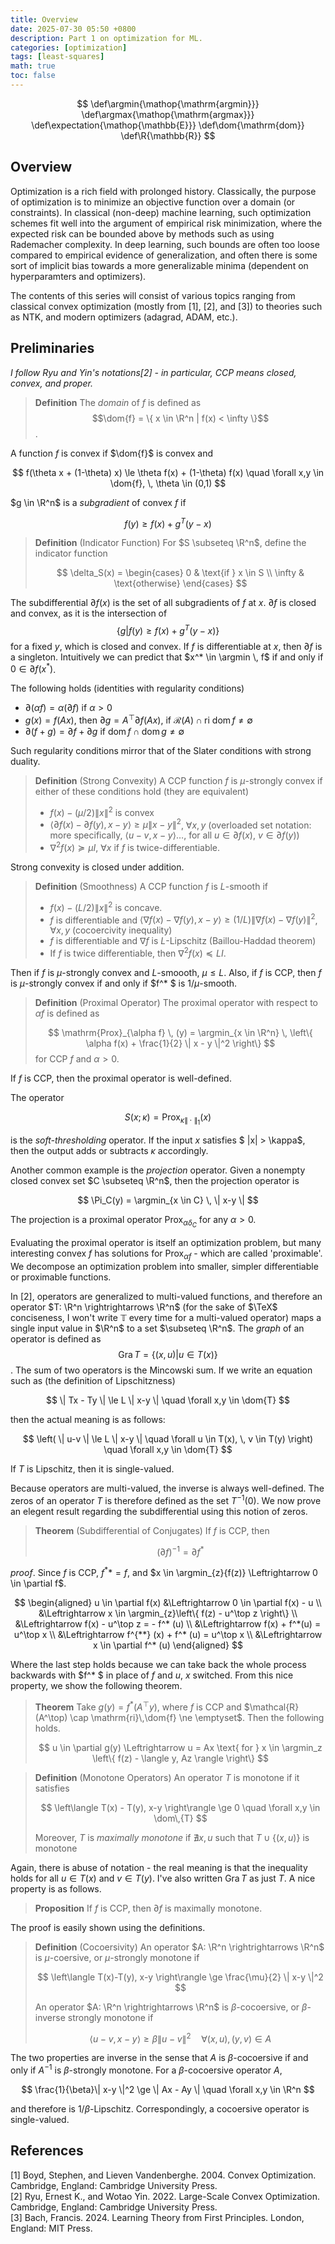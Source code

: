 ```yaml
---
title: Overview
date: 2025-07-30 05:50 +0800
description: Part 1 on optimization for ML. 
categories: [optimization]
tags: [least-squares]
math: true
toc: false
---
```


$$
    \def\argmin{\mathop{\mathrm{argmin}}}
    \def\argmax{\mathop{\mathrm{argmax}}}
    \def\expectation{\mathop{\mathbb{E}}}
    \def\dom{\mathrm{dom}}
    \def\R{\mathbb{R}}
$$

## Overview

Optimization is a rich field with prolonged history. Classically, the purpose of optimization is to minimize an objective function over a domain (or constraints). In classical (non-deep) machine learning, such optimization schemes fit well into the argument of empirical risk minimization, where the expected risk can be bounded above by methods such as using Rademacher complexity. In deep learning, such bounds are often too loose compared to empirical evidence of generalization, and often there is some sort of implicit bias towards a more generalizable minima (dependent on hyperparamters and optimizers). 

The contents of this series will consist of various topics ranging from classical convex optimization (mostly from [1], [2], and [3]) to theories such as NTK, and modern optimizers (adagrad, ADAM, etc.).

## Preliminaries

_I follow Ryu and Yin's notations[2] - in particular, CCP means closed, convex, and proper._

> **Definition** The _domain_ of $f$ is defined as 
> $$\dom{f} = \{ x \in \R^n | f(x) < \infty \}$$.

A function $f$ is convex if $\dom{f}$ is convex and

$$
f(\theta x + (1-\theta) x) \le \theta f(x) + (1-\theta) f(x) \quad \forall x,y \in \dom{f}, \, \theta \in (0,1)
$$


$g \in \R^n$ is a _subgradient_ of convex $f$ if

$$
f(y) \ge f(x) + g^T (y-x)
$$

> **Definition** (Indicator Function) For $S \subseteq \R^n$, define the indicator function
>
> $$
\delta_S(x) = \begin{cases} 0 & \text{if } x \in S \\ \infty & \text{otherwise} \end{cases}
> $$

The subdifferential $\partial f(x)$ is the set of all subgradients of $f$ at $x$. $\partial f$ is closed and convex, as it is the intersection of 
$$\{g | f(y) \ge f(x) + g^T (y-x) \}$$ 
for a fixed $y$, which is closed and convex. If $f$ is differentiable at $x$, then $\partial f$ is a singleton. Intuitively we can predict that $x^* \in \argmin \, f$ if and only if $0 \in \partial f (x^* )$. 

The following holds (identities with regularity conditions)

- $\partial (\alpha f) = \alpha (\partial f)$ if $\alpha > 0$
- $g(x) = f(Ax)$, then $\partial g = A^\top \partial f(Ax)$, if $\mathcal{R}(A) \cap \text{ri dom} \, f \ne \emptyset$
- $\partial (f + g) = \partial f + \partial g$ if $\mathrm{dom} \, f \cap \mathrm{dom} \, g \ne \emptyset$

Such regularity conditions mirror that of the Slater conditions with strong duality. 

> **Definition** (Strong Convexity) A CCP function $f$ is $\mu$-strongly convex if either of these conditions hold (they are equivalent)
> - $f(x) - (\mu/2) \|x\|^2$ is convex
> - $\left\langle \partial f(x) - \partial f(y), x-y \right\rangle \ge \mu \|x-y\|^2$, $\forall x,y$ (overloaded set notation: more specifically, $\langle u-v, x-y \rangle \dots$, for all $u \in \partial f(x)$, $v \in \partial f(y)$)
> - $\nabla^2 f(x) \succeq \mu I$, $\forall x$ if $f$ is twice-differentiable.

Strong convexity is closed under addition.

> **Definition** (Smoothness) A CCP function $f$ is $L$-smooth if
> - $f(x) - (L/2) \|x\|^2$ is concave.
> - $f$ is differentiable and  $\left\langle \nabla f(x) - \nabla f(y), x-y \right\rangle \ge (1/L) \| \nabla f(x) - \nabla f(y) \|^2$, $\forall x,y$ (cocoercivity inequality)
> - $f$ is differentiable and $\nabla f$ is $L$-Lipschitz (Baillou-Haddad theorem)
> - If $f$ is twice differentiable, then $\nabla^2 f(x) \preceq LI$. 

Then if $f$ is $\mu$-strongly convex and $L$-smoooth, $\mu \le L$. Also, if $f$ is CCP, then $f$ is $\mu$-strongly convex if and only if $f^* $ is $1/\mu$-smooth.

> **Definition** (Proximal Operator) The proximal operator with respect to $\alpha f$ is defined as
>
> $$
\mathrm{Prox}_{\alpha f} \, (y) = \argmin_{x \in \R^n} \, \left\{ \alpha f(x) + \frac{1}{2} \| x - y \|^2 \right\}
> $$
> for CCP $f$ and $\alpha > 0$. 

If $f$ is CCP, then the proximal operator is well-defined.

The operator 

$$
S(x;\kappa) = \mathrm{Prox}_{\kappa \| \cdot \|_1}(x)
$$

is the _soft-thresholding_ operator. If the input $x$ satisfies $ \|x\| > \kappa$, then the output adds or subtracts $\kappa$ accordingly. 

Another common example is the _projection_ operator. Given a nonempty closed convex set $C \subseteq \R^n$, then the projection operator is

$$
\Pi_C(y) = \argmin_{x \in C} \, \| x-y \|
$$

The projection is a proximal operator $\mathrm{Prox}_{\alpha \delta_C}$ for any $\alpha > 0$. 

Evaluating the proximal operator is itself an optimization problem, but many interesting convex $f$ has solutions for $\mathrm{Prox}_{\alpha f}$ - which are called 'proximable'. We decompose an optimization problem into smaller, simpler differentiable or proximable functions.

In [2], operators are generalized to multi-valued functions, and therefore an operator $T: \R^n \rightrightarrows \R^n$ (for the sake of $\TeX$ conciseness, I won't write $\mathbb{T}$ every time for a multi-valued operator) maps a single input value in $\R^n$ to a set $\subseteq \R^n$. The _graph_ of an operator is defined as 
$$\mathrm{Gra}\,T = \left\{(x,u) \middle| u \in T(x) \right\}$$
. The sum of two operators is the Mincowski sum. If we write an equation such as (the definition of Lipschitzness)

$$
\| Tx - Ty \| \le L \| x-y \| \quad \forall x,y \in \dom{T}
$$

then the actual meaning is as follows:

$$
\left( \| u-v \| \le L \| x-y \| \quad \forall u \in T(x), \, v \in T(y) \right) \quad \forall x,y \in \dom{T}
$$

If $T$ is Lipschitz, then it is single-valued.

Because operators are multi-valued, the inverse is always well-defined. The zeros of an operator $T$ is therefore defined as the set $T^{-1}(0)$. We now prove an elegent result regarding the subdifferential using this notion of zeros.

> **Theorem** (Subdifferential of Conjugates) If $f$ is CCP, then
>
> $$
(\partial f)^{-1} = \partial f^*
> $$

_proof_. Since $f$ is CCP, $f^** = f$, and $x \in \argmin_{z}{f(z)} \Leftrightarrow 0 \in \partial f$.

$$
\begin{aligned}
u \in \partial f(x) &\Leftrightarrow 0 \in \partial f(x) - u \\
                    &\Leftrightarrow x \in \argmin_{z}\left\{ f(z) - u^\top z \right\} \\
                    &\Leftrightarrow f(x) - u^\top z = - f^* (u) \\
                    &\Leftrightarrow f(x) + f^*(u) = u^\top x \\
                    &\Leftrightarrow f^{**} (x) + f^* (u) = u^\top x \\
                    &\Leftrightarrow x \in \partial f^* (u)
\end{aligned}
$$

Where the last step holds because we can take back the whole process backwards with $f^* $ in place of $f$ and $u$, $x$ switched. From this nice property, we show the following theorem.

> **Theorem** Take $g(y) = f^* (A^\top y)$, where $f$ is CCP and $\mathcal{R}(A^\top) \cap \mathrm{ri}\,\dom{f} \ne \emptyset$. Then the following holds.
>
> $$
u \in \partial g(y) \Leftrightarrow u = Ax \text{ for } x \in \argmin_z \left\{ f(z) - \langle y, Az \rangle \right\}
> $$

> **Definition** (Monotone Operators) An operator $T$ is monotone if it satisfies
>
> $$
\left\langle T(x) - T(y), x-y \right\rangle \ge 0 \quad \forall x,y \in \dom\,{T}
> $$
> 
> Moreover, $T$ is _maximally monotone_ if $\nexists x,u$ such that $T \cup \{ (x,u) \}$ is monotone

Again, there is abuse of notation - the real meaning is that the inequality holds for all $u \in T(x)$ and $v \in T(y)$. I've also written $\mathrm{Gra}\,T$ as just $T$. A nice property is as follows.

> **Proposition** If $f$ is CCP, then $\partial f$ is maximally monotone.

The proof is easily shown using the definitions.

> **Definition** (Cocoersivity) An operator $A: \R^n \rightrightarrows \R^n$ is $\mu$-coersive, or $\mu$-strongly monotone if
>
> $$
\left\langle T(x)-T(y), x-y \right\rangle \ge \frac{\mu}{2} \| x-y \|^2
> $$
>
> An operator $A: \R^n \rightrightarrows \R^n$ is $\beta$-cocoersive, or $\beta$-inverse strongly monotone if
> 
> $$
\langle u-v, x-y \rangle \ge \beta \| u-v \|^2 \quad \forall (x,u), (y,v) \in A
> $$

The two properties are inverse in the sense that $A$ is $\beta$-cocoersive if and only if $A^{-1}$ is $\beta$-strongly monotone. For a $\beta$-cocoersive operator $A$, 

$$
\frac{1}{\beta}\| x-y \|^2 \ge \| Ax - Ay \| \quad  \forall x,y \in \R^n
$$

and therefore is $1/\beta$-Lipschitz. Correspondingly, a cocoersive operator is single-valued.

## References
[1] Boyd, Stephen, and Lieven Vandenberghe. 2004. Convex Optimization. Cambridge, England: Cambridge University Press.\
[2] Ryu, Ernest K., and Wotao Yin. 2022. Large-Scale Convex Optimization. Cambridge, England: Cambridge University Press. \
[3] Bach, Francis. 2024. Learning Theory from First Principles. London, England: MIT Press.
